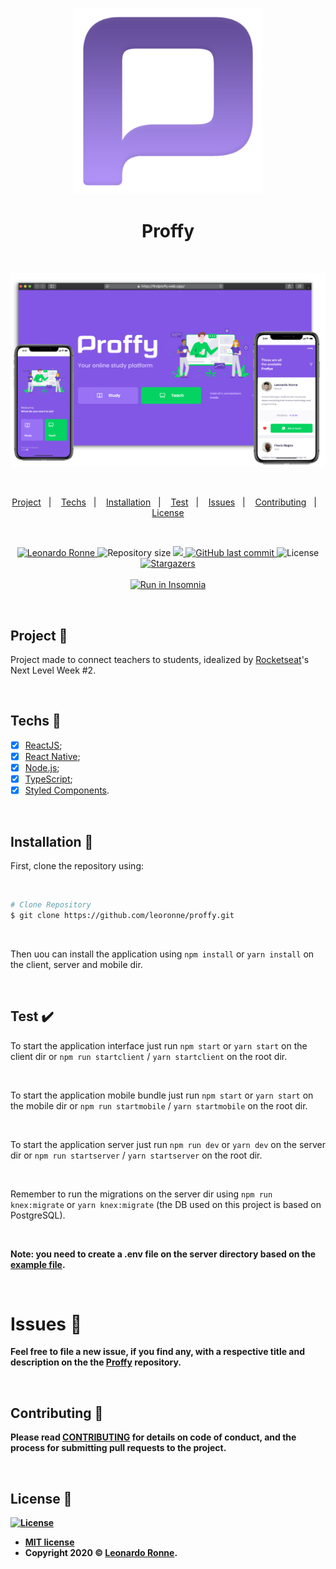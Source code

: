 <p align="center">
  <img src="assets\img\favicon.png" width="300px"/>
</p>

<h1 align="center">
  Proffy
</h1>

<br>

<p align="center">
  <img src="/assets/img/banner.png"/>
</p>

<br>

<p align="center">
  <a href="#project-star2">Project</a>&nbsp;&nbsp;&nbsp;|&nbsp;&nbsp;&nbsp;
  <a href="#techs-rocket">Techs</a>&nbsp;&nbsp;&nbsp;|&nbsp;&nbsp;&nbsp;
  <a href="#installation-wrench">Installation</a>&nbsp;&nbsp;&nbsp;|&nbsp;&nbsp;&nbsp;
  <a href="#test-heavy_check_mark">Test</a>&nbsp;&nbsp;&nbsp;|&nbsp;&nbsp;&nbsp;
  <a href="#issues-bug">Issues</a>&nbsp;&nbsp;&nbsp;|&nbsp;&nbsp;&nbsp;
  <a href="#contributing-">Contributing</a>&nbsp;&nbsp;&nbsp;|&nbsp;&nbsp;&nbsp;
  <a href="#license-memo">License</a>
</p>


<br>

<p align="center">	
   <a href="https://www.linkedin.com/in/leoronne/">
      <img alt="Leonardo Ronne" src="https://img.shields.io/badge/-leoronne-8257E5?style=flat&logo=Linkedin&logoColor=white" />
   </a>
  <img alt="Repository size" src="https://img.shields.io/github/repo-size/leoronne/proffy?color=774DD6">

  <a aria-label="Completed" href="https://nextlevelweek.com/episodios/omnistack/edicao/2">
    <img src="https://img.shields.io/badge/Proffy-NLW 2.0-8257E5?logo=data:image/png;base64,iVBORw0KGgoAAAANSUhEUgAAABAAAAAQCAMAAAAoLQ9TAAAALVBMVEVHcExxWsF0XMJzXMJxWcFsUsD///9jRrzY0u6Xh9Gsn9n39fyMecy0qd2bjNJWBT0WAAAABHRSTlMA2Do606wF2QAAAGlJREFUGJVdj1cWwCAIBLEsRU3uf9xobDH8+GZwUYi8i6ucJwrxKE+7D0G9Q4vlYqtmCSjndr4CgCgzlyFgfKfKCVO0LrPKjmiqMxGXkJwNnXskqWG+1oSM+BSwD8f29YLNjvx/OQrn+g99oQSoNmt3PgAAAABJRU5ErkJggg=="></img>
  </a>
  <a href="https://github.com/leoronne/proffy/commits/master">
    <img alt="GitHub last commit" src="https://img.shields.io/github/last-commit/leoronne/proffy?color=774DD6">
  </a> 
  <img alt="License" src="https://img.shields.io/badge/license-MIT-8257E5">
  <a href="https://github.com/leoronne/proffy/stargazers">
    <img alt="Stargazers" src="https://img.shields.io/github/stars/leoronne/proffy?color=8257E5&logo=github">
  </a>
  <br>
  <br>
  <a href="https://insomnia.rest/run/?label=Proffy&uri=https%3A%2F%2Fgithub.com%2Fleoronne%2Fproffy%2Fblob%2Fmaster%2Fserver%2Fproffy-server.json" target="_blank"><img src="https://insomnia.rest/images/run.svg" alt="Run in Insomnia"></a>

</p>

<br>

## Project :star2:

Project made to connect teachers to students, idealized by [Rocketseat](https://github.com/Rocketseat)'s Next Level Week #2.

<br>

## Techs :rocket:

- [x] [ReactJS](https://reactjs.org);
- [x] [React Native](https://facebook.github.io/react-native/);
- [x] [Node.js](https://nodejs.org/en/);
- [x] [TypeScript](https://www.typescriptlang.org/);
- [x] [Styled Components](https://styled-components.com/).

<br>

## Installation :wrench:

First, clone the repository using:

<br>

```bash
# Clone Repository
$ git clone https://github.com/leoronne/proffy.git
```

<br>

Then uou can install the application using `npm install` or `yarn install` on the client, server and mobile dir.

<br>

## Test :heavy_check_mark:

To start the application interface just run `npm start` or `yarn start` on the client dir or `npm run startclient` / `yarn startclient` on the root dir.

<br>

To start the application mobile bundle just run `npm start` or `yarn start` on the mobile dir or `npm run startmobile` / `yarn startmobile` on the root dir.

<br>

To start the application server just run `npm run dev` or `yarn dev` on the server dir or `npm run startserver` / `yarn startserver` on the root dir.

<br>

Remember to run the migrations on the server dir using `npm run knex:migrate` or `yarn knex:migrate` (the DB used on this project is based on PostgreSQL).

<br>

<strong>Note: you need to create a .env file on the server directory based on the [example file](<https://github.com/leoronne/proffy/blob/master/server/.env%20(example).txt>).

<br>

# Issues :bug:

Feel free to **file a new issue**, if you find any, with a respective title and description on the the [Proffy](https://github.com/leoronne/proffy/issues) repository.

<br>

## Contributing 🤔

Please read [CONTRIBUTING](https://github.com/leoronne/twitter-ui-clone/blob/master/CONTRIBUTING.md) for details on code of conduct, and the process for submitting pull requests to the project.

<br>

## License :memo:

[![License](http://img.shields.io/:license-mit-blue.svg?style=flat-square)](http://badges.mit-license.org)

- **[MIT license](https://github.com/leoronne/twitter-ui-clone/blob/master/LICENSE)**
- Copyright 2020 © <a href="https://github.com/leoronne" target="_blank">Leonardo Ronne</a>.

##

